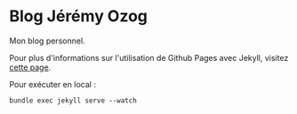 Blog Jérémy Ozog
==================

Mon blog personnel.

Pour plus d'informations sur l'utilisation de Github Pages avec Jekyll, visitez [cette page](https://help.github.com/articles/using-jekyll-with-pages).

Pour exécuter en local :
```
bundle exec jekyll serve --watch
```
